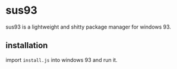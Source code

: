 # sus93
sus93 is a lightweight and shitty package manager for windows 93.

## installation
import `install.js` into windows 93 and run it.